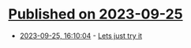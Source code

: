 # [Published on 2023-09-25](index.md)

* [2023-09-25, 16:10:04](https://lobste.rs/s/leyibh/lets_just_try_it) - [Lets just try it](https://frankwiles.com/posts/lets-just-try-it/)
